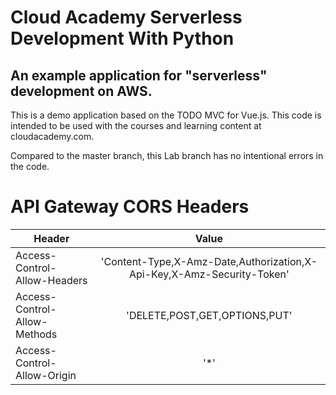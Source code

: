 # Cloud Academy Serverless Development With Python

## An example application for "serverless" development on AWS.
This is a demo application based on the TODO MVC for Vue.js.
This code is intended to be used with the courses and learning content at cloudacademy.com. 

Compared to the master branch, this Lab branch has no intentional errors in the code. 

# API Gateway CORS Headers

| Header        | Value           |
| ------------- |:-------------:|
| Access-Control-Allow-Headers      | 'Content-Type,X-Amz-Date,Authorization,X-Api-Key,X-Amz-Security-Token' |
| Access-Control-Allow-Methods      | 'DELETE,POST,GET,OPTIONS,PUT'      |
| Access-Control-Allow-Origin | '*'     |